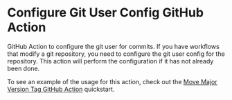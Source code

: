 # Configure Git User Config GitHub Action

GitHub Action to configure the git user for commits. If you have workflows that modify a git
repository, you need to configure the git user config for the repository. This action will perform
the configuration if it has not already been done.

To see an example of the usage for this action, check out the [Move Major Version Tag GitHub
Action](https://github.com/cgrindel/gha_move_major_version_tag#quickstart) quickstart.
